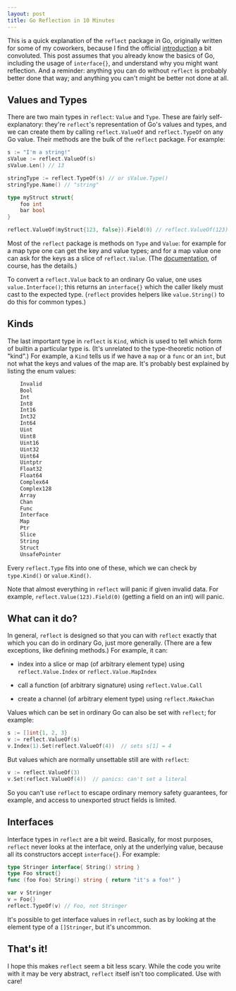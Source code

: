```yaml
---
layout: post
title: Go Reflection in 10 Minutes
---
```


This is a quick explanation of the `reflect` package in Go, originally written for some of my coworkers, because I find the official [introduction](https://blog.golang.org/laws-of-reflection) a bit convoluted. This post assumes that you already know the basics of Go, including the usage of `interface{}`, and understand why you might want reflection. And a reminder: anything you can do without `reflect` is probably better done that way; and anything you can't might be better not done at all.

## Values and Types

There are two main types in `reflect`: `Value` and `Type`. These are fairly self-explanatory: they're `reflect`'s representation of Go's values and types, and we can create them by calling `reflect.ValueOf` and `reflect.TypeOf` on any Go value. Their methods are the bulk of the `reflect` package. For example:

```go
s := "I'm a string!"
sValue := reflect.ValueOf(s)
sValue.Len() // 13

stringType := reflect.TypeOf(s) // or sValue.Type()
stringType.Name() // "string"

type myStruct struct{
    foo int
    bar bool
}

reflect.ValueOf(myStruct{123, false}).Field(0) // reflect.ValueOf(123)
```

Most of the `reflect` package is methods on `Type` and `Value`: for example for a map type one can get the key and value types; and for a map value one can ask for the keys as a slice of `reflect.Value`.  (The [documentation](https://godoc.org/reflect), of course, has the details.)

To convert a `reflect.Value` back to an ordinary Go value, one uses `value.Interface()`; this returns an `interface{}` which the caller likely must cast to the expected type. (`reflect` provides helpers like `value.String()` to do this for common types.)

## Kinds

The last important type in `reflect` is `Kind`, which is used to tell which form of builtin a particular type is. (It's unrelated to the type-theoretic notion of "kind".) For example, a `Kind` tells us if we have a `map` or a `func` or an `int`, but not what the keys and values of the map are. It's probably best explained by listing the enum values:

```go
    Invalid
    Bool
    Int
    Int8
    Int16
    Int32
    Int64
    Uint
    Uint8
    Uint16
    Uint32
    Uint64
    Uintptr
    Float32
    Float64
    Complex64
    Complex128
    Array
    Chan
    Func
    Interface
    Map
    Ptr
    Slice
    String
    Struct
    UnsafePointer
```

Every `reflect.Type` fits into one of these, which we can check by `type.Kind()` or `value.Kind()`.

Note that almost everything in `reflect` will panic if given invalid data. For example, `reflect.Value(123).Field(0)` (getting a field on an int) will panic.

## What can it do?

In general, `reflect` is designed so that you can with `reflect` exactly that which you can do in ordinary Go, just more generally. (There are a few exceptions, like defining methods.) For example, it can:

- index into a slice or map (of arbitrary element type) using `reflect.Value.Index` or `reflect.Value.MapIndex`

- call a function (of arbitrary signature) using `reflect.Value.Call`

- create a channel (of arbitrary element type) using `reflect.MakeChan`

Values which can be set in ordinary Go can also be set with `reflect`; for example:

```go
s := []int{1, 2, 3}
v := reflect.ValueOf(s)
v.Index(1).Set(reflect.ValueOf(4))  // sets s[1] = 4
```

But values which are normally unsettable still are with `reflect`:

```go
v := reflect.ValueOf(3)
v.Set(reflect.ValueOf(4))  // panics: can't set a literal
```

So you can't use `reflect` to escape ordinary memory safety guarantees, for example, and access to unexported struct fields is limited.

## Interfaces

Interface types in `reflect` are a bit weird. Basically, for most purposes, `reflect` never looks at the interface, only at the underlying value, because all its constructors accept `interface{}`. For example:

```go
type Stringer interface{ String() string }
type Foo struct{}
func (foo Foo) String() string { return "it's a foo!" }

var v Stringer
v = Foo{}
reflect.TypeOf(v) // Foo, not Stringer
```

It's possible to get interface values in `reflect`, such as by looking at the element type of a `[]Stringer`, but it's uncommon.

## That's it!

I hope this makes `reflect` seem a bit less scary. While the code you write with it may be very abstract, `reflect` itself isn't too complicated. Use with care!
